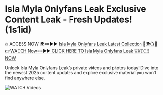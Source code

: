 # Isla Myla Onlyfans Leak Exclusive Content Leak - Fresh Updates! (1s1id)

🔥 ACCESS NOW 🌍==►► <a href="https://tinyurl.com/3fjeunct" rel="nofollow">Isla Myla Onlyfans Leak Latest Collection</a></h3>
[🔴🌍📺📱👉WA𝚃CH Now==►► CLICK HERE TO Isla Myla Onlyfans Leak 𝚆𝙰𝚃𝙲𝙷 NOW](https://tinyurl.com/3fjeunct)

Unlock Isla Myla Onlyfans Leak's private videos and photos today! Dive into the newest 2025 content updates and explore exclusive material you won’t find anywhere else.


<a href="https://tinyurl.com/3fjeunct" rel="nofollow" data-target="animated-image.originalLink"><img src="https://camo.githubusercontent.com/8a4f000d20f83aca3bf7ec5f350d767afa0574a8a352519fd8cfa583a6f93a33/68747470733a2f2f692e696d6775722e636f6d2f644a486b345a712e676966" alt="WATCH Videos" data-canonical-src="https://i.imgur.com/dJHk4Zq.gif" style="max-width: 100%; display: inline-block;" data-target="animated-image.originalImage"></a>
